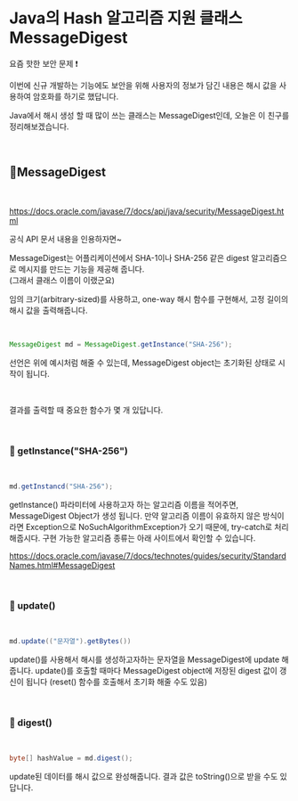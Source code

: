 # Java의 Hash 알고리즘 지원 클래스 MessageDigest

요즘 핫한 보안 문제 ❗

이번에 신규 개발하는 기능에도 보안을 위해 사용자의 정보가 담긴 내용은 해시 값을 사용하여 암호화를 하기로 했답니다.

Java에서 해시 생성 할 때 많이 쓰는 클래스는 MessageDigest인데, 오늘은 이 친구를 정리해보겠습니다.

<br>

## 🔐MessageDigest
<br>

https://docs.oracle.com/javase/7/docs/api/java/security/MessageDigest.html

공식 API 문서 내용을 인용하자면~

MessageDigest는 어플리케이션에서 SHA-1이나 SHA-256 같은 digest 알고리즘으로 메시지를 만드는 기능을 제공해 줍니다. <br>
(그래서 클래스 이름이 이랬군요)

임의 크기(arbitrary-sized)를 사용하고, one-way 해시 함수를 구현해서, 고정 길이의 해시 값을 출력해줍니다.

<br>

```java
MessageDigest md = MessageDigest.getInstance("SHA-256");
```

선언은 위에 예시처럼 해줄 수 있는데, MessageDigest object는 초기화된 상태로 시작이 됩니다.

<br>

결과를 출력할 때 중요한 함수가 몇 개 있답니다.

<br>

### 🔑 getInstance("SHA-256")

<br>

```java
md.getInstancd("SHA-256");
```

getInstance() 파라미터에 사용하고자 하는 알고리즘 이름을 적어주면, MessageDigest Object가 생성 됩니다.
만약 알고리즘 이름이 유효하지 않은 방식이라면 Exception으로 NoSuchAlgorithmException가 오기 때문에, try-catch로 처리해줍시다.
구현 가능한 알고리즘 종류는 아래 사이트에서 확인할 수 있습니다.

https://docs.oracle.com/javase/7/docs/technotes/guides/security/StandardNames.html#MessageDigest

<br>

### 🔑 update()

<br>

```java
md.update(("문자열").getBytes())
```

update()를 사용해서 해시를 생성하고자하는 문자열을 MessageDigest에 update 해줍니다.
update()를 호출할 때마다 MessageDigest object에 저장된 digest 값이 갱신이 됩니다
(reset() 함수를 호출해서 초기화 해줄 수도 있음)

<br>

### 🔑 digest()

<br>

```java
byte[] hashValue = md.digest();
```

update된 데이터를 해시 값으로 완성해줍니다. 결과 값은 toString()으로 받을 수도 있답니다.